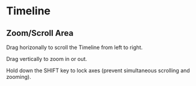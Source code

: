 # Timeline
## Zoom/Scroll Area
Drag horizonally to scroll the Timeline from left to right.

Drag vertically to zoom in or out.

Hold down the SHIFT key to lock axes (prevent simultaneous scrolling and zooming).

